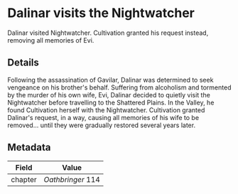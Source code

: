 # Dalinar visits the Nightwatcher
Dalinar visited Nightwatcher. Cultivation granted his request instead, removing all memories of Evi.

## Details
Following the assassination of Gavilar, Dalinar was determined to seek vengeance on his brother's behalf. Suffering from alcoholism and tormented by the murder of his own wife, Evi, Dalinar decided to quietly visit the Nightwatcher before travelling to the Shattered Plains. In the Valley, he found Cultivation herself with the Nightwatcher. Cultivation granted Dalinar's request, in a way, causing all memories of his wife to be removed... until they were gradually restored several years later.

## Metadata
| Field | Value |
| ----- | ----- |
| chapter | *Oathbringer* 114 |
